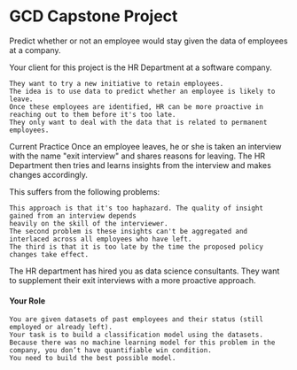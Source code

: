 # GCD Capstone Project

Predict whether or not an employee would stay given the data of employees at a company.

Your client for this project is the HR Department at a software company.

    They want to try a new initiative to retain employees.
    The idea is to use data to predict whether an employee is likely to leave.
    Once these employees are identified, HR can be more proactive in reaching out to them before it's too late.
    They only want to deal with the data that is related to permanent employees.

Current Practice
Once an employee leaves, he or she is taken an interview with the name "exit interview" and shares reasons for leaving. The HR Department then tries and learns insights from the interview and makes changes accordingly.

This suffers from the following problems:

    This approach is that it's too haphazard. The quality of insight gained from an interview depends
    heavily on the skill of the interviewer.
    The second problem is these insights can't be aggregated and interlaced across all employees who have left.
    The third is that it is too late by the time the proposed policy changes take effect.

The HR department has hired you as data science consultants. They want to supplement their exit interviews with a more proactive approach.


#### Your Role

    You are given datasets of past employees and their status (still employed or already left).
    Your task is to build a classification model using the datasets.
    Because there was no machine learning model for this problem in the company, you don’t have quantifiable win condition. 
    You need to build the best possible model.
